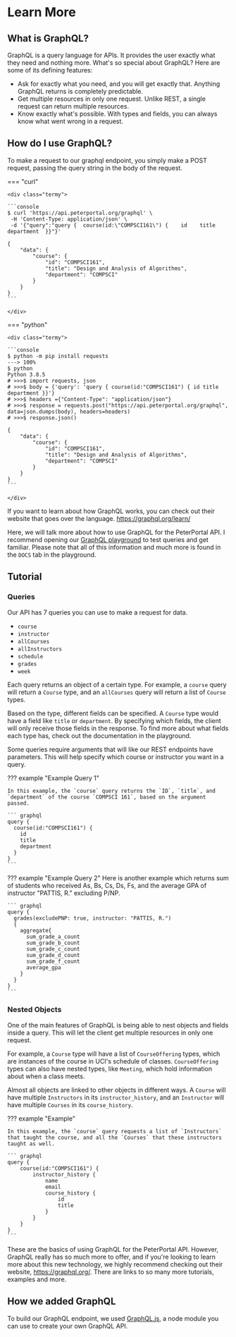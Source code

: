 # Learn More

## What is GraphQL?

GraphQL is a query language for APIs. It provides the user exactly what they need and nothing more. What's so special about GraphQL? Here are some of its defining features: 

* Ask for exactly what you need, and you will get exactly that. Anything GraphQL returns is completely predictable.
* Get multiple resources in only one request. Unlike REST, a single request can return multiple resources.
* Know exactly what's possible. With types and fields, you can always know what went wrong in a request.

## How do I use GraphQL?

To make a request to our graphql endpoint, you simply make a POST request, passing the query string in the body of the request. 

=== "curl"

    <div class="termy">

    ```console
    $ curl 'https://api.peterportal.org/graphql' \
     -H 'Content-Type: application/json' \
     -d '{"query":"query {  course(id:\"COMPSCI161\") {    id    title    department  }}"}'

    {
        "data": {
            "course": {
                "id": "COMPSCI161",
                "title": "Design and Analysis of Algorithms",
                "department": "COMPSCI"
            }
        }
    }
    ```
    
    </div>

=== "python"

    <div class="termy">

    ```console
    $ python -m pip install requests
    ---> 100%
    $ python 
    Python 3.8.5 
    # >>>$ import requests, json
    # >>>$ body = {'query': 'query { course(id:"COMPSCI161") { id title department }}'}
    # >>>$ headers ={"Content-Type": "application/json"}
    # >>>$ response = requests.post("https://api.peterportal.org/graphql", data=json.dumps(body), headers=headers)
    # >>>$ response.json()

    {
        "data": {
            "course": {
                "id": "COMPSCI161",
                "title": "Design and Analysis of Algorithms",
                "department": "COMPSCI"
            }
        }
    }
    ```

    </div>

If you want to learn about how GraphQL works, you can check out their website that goes over the language. <https://graphql.org/learn/>

Here, we will talk more about how to use GraphQL for the PeterPortal API. I recommend opening our [GraphQL playground](/graphql-playground) to test queries and get familiar. Please note that all of this information and much more is found in the `DOCS` tab in the playground.

## Tutorial

### Queries

Our API has 7 queries you can use to make a request for data. 

* `course`
* `instructor`
* `allCourses`
* `allInstructors`
* `schedule`
* `grades`
* `week`

Each query returns an object of a certain type. For example, a `course` query will return a `Course` type, and an `allCourses` query will return a list of `Course` types. 

Based on the type, different fields can be specified. A `Course` type would have a field like `title` or `department`. By specifying which fields, the client will only receive those fields in the response. To find more about what fields each type has, check out the documentation in the playground. 

Some queries require arguments that will like our REST endpoints have parameters. This will help specify which course or instructor you want in a query. 

??? example "Example Query 1"
    
    In this example, the `course` query returns the `ID`, `title`, and `department` of the course `COMPSCI 161`, based on the argument passed.

    ``` graphql
    query {
      course(id:"COMPSCI161") {
        id
        title
        department
      }
    }
    ```
    
??? example "Example Query 2"
    Here is another example which returns sum of students who received As, Bs, Cs, Ds, Fs, and the average GPA of instructor "PATTIS, R." excluding P/NP.

    ``` graphql
    query {
      grades(excludePNP: true, instructor: "PATTIS, R.")
      {
        aggregate{
          sum_grade_a_count
          sum_grade_b_count
          sum_grade_c_count
          sum_grade_d_count
          sum_grade_f_count
          average_gpa
        }
      }
    }
    ```

### Nested Objects

One of the main features of GraphQL is being able to nest objects and fields inside a query. This will let the client get multiple resources in only one request. 

For example, a `Course` type will have a list of `CourseOffering` types, which are instances of the course in UCI's schedule of classes. `CourseOffering` types can also have nested types, like `Meeting`, which hold information about when a class meets. 

Almost all objects are linked to other objects in different ways. A `Course` will have multiple `Instructors` in its `instructor_history`, and an `Instructor` will have multiple `Courses` in its `course_history`.

??? example "Example"
    
    In this example, the `course` query requests a list of `Instructors` that taught the course, and all the `Courses` that these instructors taught as well.

    ``` graphql
    query { 
        course(id:"COMPSCI161") {
            instructor_history {
                name
                email
                course_history {
                    id
                    title
                }
            }
        }
    }
    ```

These are the basics of using GraphQL for the PeterPortal API. However, GraphQL really has so much more to offer, and if you're looking to learn more about this new technology, we highly recommend checking out their website, <https://graphql.org/>. There are links to so many more tutorials, examples and more.

## How we added GraphQL
To build our GraphQL endpoint, we used [GraphQL.js](https://graphql.org/graphql-js/), a node module you can use to create your own GraphQL API.